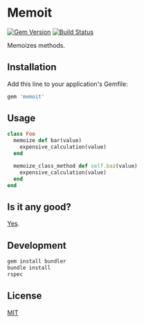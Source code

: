 # Memoit

[![Gem Version](https://badge.fury.io/rb/memoit.svg)](http://badge.fury.io/rb/memoit)
[![Build Status](https://github.com/jnicklas/memoit/actions/workflows/ci.yml/badge.svg)](https://github.com/jnicklas/memoit/actions/workflows/ci.yml)

Memoizes methods.

## Installation

Add this line to your application's Gemfile:

```ruby
gem 'memoit'
```

## Usage

``` ruby
class Foo
  memoize def bar(value)
    expensive_calculation(value)
  end

  memoize_class_method def self.baz(value)
    expensive_calculation(value)
  end
end
```

## Is it any good?

[Yes](https://news.ycombinator.com/item?id=3067434).

## Development

```sh
gem install bundler
bundle install
rspec
```

## License

[MIT](LICENSE.txt)
